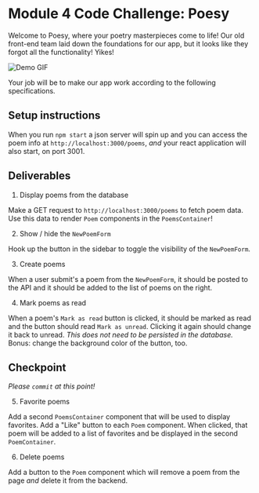 # Module 4 Code Challenge: Poesy

Welcome to Poesy, where your poetry masterpieces come to life! Our old front-end team laid down the foundations for our app, but it looks like they forgot all the functionality! Yikes!

![Demo GIF](./demo.gif)

Your job will be to make our app work according to the following specifications.

## Setup instructions

When you run `npm start` a json server will spin up and you can access the poem info at `http://localhost:3000/poems`, _and_ your react application will also start, on port 3001.

## Deliverables

1. Display poems from the database

Make a GET request to `http://localhost:3000/poems` to fetch poem data. Use this data to render `Poem` components in the `PoemsContainer`!

2. Show / hide the `NewPoemForm`

Hook up the button in the sidebar to toggle the visibility of the `NewPoemForm`.

3. Create poems

When a user submit's a poem from the `NewPoemForm`, it should be posted to the API and it should be added to the list of poems on the right.

4. Mark poems as read

When a poem's `Mark as read` button is clicked, it should be marked as read and the button should read `Mark as unread`. Clicking it again should change it back to unread. _This does not need to be persisted in the database._ Bonus: change the background color of the button, too.

## Checkpoint

_Please `commit` at this point!_

5. Favorite poems

Add a second `PoemsContainer` component that will be used to display favorites. Add a "Like" button to each `Poem` component. When clicked, that poem will be added to a list of favorites and be displayed in the second `PoemContainer`.

6. Delete poems

Add a button to the `Poem` component which will remove a poem from the page _and_ delete it from the backend.

